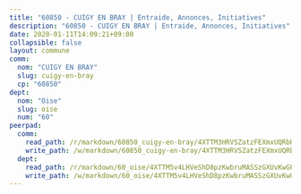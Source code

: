```yaml
---
title: "60850 - CUIGY EN BRAY | Entraide, Annonces, Initiatives"
description: "60850 - CUIGY EN BRAY | Entraide, Annonces, Initiatives"
date: 2020-01-11T14:09:21+09:00
collapsible: false
layout: commune
comm:
  nom: "CUIGY EN BRAY"
  slug: cuigy-en-bray
  cp: "60850"
dept:
  nom: "Oise"
  slug: oise
  num: "60"
peerpad:
  comm:
    read_path: /r/markdown/60850_cuigy-en-bray/4XTTM3HRVSZatzFEXmxUQRbKco47YVw7ajXquLcq6eoGXwxpN
    write_path: /w/markdown/60850_cuigy-en-bray/4XTTM3HRVSZatzFEXmxUQRbKco47YVw7ajXquLcq6eoGXwxpN-K3TgUNSwBhAVjyTNEgZFCMzUsoCNZVV5oqhBinbFpUKmrjy3FmYRQUvZGKN4fQgehq1ox96ysfypiLxLubKtU3rWqPyW35afZzCxbS2ajuBBF8STXsxREyQ9YNdTC9MVZGfHnXZg
  dept:
    read_path: /r/markdown/60_oise/4XTTM5v4LHVeShD8pzKwbruMASSzGXUvKwGPyPNR6Aq6aruGY
    write_path: /w/markdown/60_oise/4XTTM5v4LHVeShD8pzKwbruMASSzGXUvKwGPyPNR6Aq6aruGY-K3TgTfEPmBuMGxs3WizC7aafmuSUvuvwsE7nM986pS4fEczEhokrfL1mXNtU722XatpEcDhfhLf5xd24JkCKBD4DcQHeF5CYjEkAVzDN3PuQerZfYGZ5zy2XFcJNh2Z1pYjLoQTn
---
```


